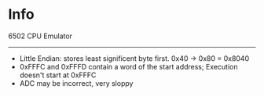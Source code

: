# Info

6502 CPU Emulator

___

- Little Endian: stores least significent byte first. 0x40 -> 0x80 = 0x8040
- 0xFFFC and 0xFFFD contain a word of the start address; Execution doesn't start at 0xFFFC
- ADC may be incorrect, very sloppy
